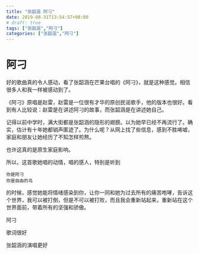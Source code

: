 ```yaml
---
title: "张韶涵 阿刁"
date: 2019-08-31T13:54:57+08:00
# draft: true
tags: ["张韶涵","阿刁"]
categories: ["张韶涵","阿刁"]
---
```


# 阿刁

好的歌曲真的令人感动，看了张韶涵在芒果台唱的《阿刁》，就是这种感觉。相信很多人和我一样被感动到了。

《阿刁》原唱是赵雷，赵雷是一位很有才华的原创民谣歌手，他的版本也很好。看到有人比较说：赵雷是在讲述阿刁的故事，而张韶涵是在讲述她自己。

记得以前中学时，满大街都是张韶涵的隐形的翅膀。以为她早已经不再流行了。确实，估计有十年她都销声匿迹了。为什么呢？从网上找了些信息，感到不胜唏嘘，家庭和朋友让她经历了不知怎样煎熬。

也许这真的是原生家庭影响。

所以，这首歌她唱的动情，唱的感人，特别是听到

```
你是阿刁
你是自由的鸟
```

的时候，感觉她能将情绪感染到你，让你一同和她为过去所有的痛苦咆哮，告诉这个世界，我可以被打倒，但是不可以被打败，而且我会重新站起来，重新站在这个世界面前，带着所有的坚强和骄傲。

阿刁

歌词很好

张韶涵的演唱更好

